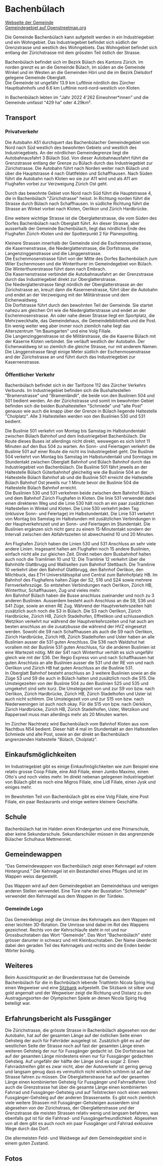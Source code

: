 # Bachenbülach

[Webseite der Gemeinde](https://www.bachenbuelach.ch)  
[Gemeindegebiet auf Openstreetmap.org](https://www.openstreetmap.org/relation/1682084)

Die Gemeinde Bachenbülach kann aufgeteilt werden in ein Industriegebiet und ein Wohngebiet. Das Industriegebiet befindet sich südlich der Grenzstrasse und westlich des Wohngebiets. Das Wohngebiet befindet sich entlang der Zürichstrasse mit dem grössten Teil östlich der Strasse.

Bachenbülach befindet sich im Bezirk Bülach des Kantons Zürich. Im norden grenzt es an die Gemeinde Bülach, im süden an die Gemeinde Winkel und im Westen an die Gemeinden Höri und die im Bezirk Dielsdorf gelegene Gemeinde Oberglatt.  
Die Gemeinde ist ungefähr 13.9 km Luftlinie nördlich des Zürcher Hauptbahnhofs und 6.6 km Luftlinie nord-nord-westlich von Kloten.

In Bachenbülach lebten im <q cite="https://www.bachenbuelach.ch/portraet/zahlen-und-fakten.html/7">Jahr 2022 4'262 Einwohner\*innen</q> und die Gemeinde umfasst <q cite="https://www.bachenbuelach.ch/portraet/zahlen-und-fakten.html/7">429 ha</q> oder 4.29km².

## Transport

### Privatverkehr

Die Autobahn A51 durchquert das Bachenbülacher Gemeindegebiet von Nord nach Süd westlich des bewohnten Gebiets und westlich des Industriegebiets. An der nördlichen Gemeindegrenze liegt die Autobahnausfahrt 3 Bülach Süd. Von dieser Autobahnausfahrt führt die Grenzstrasse entlang der Grenze zu Bülach durch das Industriegebiet zur Zürichstrasse. Die Autobahn führt nach Norden weiter nach Bülach und über die Hauptstrasse 4 nach Glattfelden und Schaffhausen. Nach Süden führt die Autobahn nach Kloten wo sie zur A11 wird und als A11 am Flughafen vorbei zur Verzweigung Zürich Ost geht.

Durch das bewohnte Gebiet von Nord nach Süd führt die Hauptstrasse 4, die in Bachenbülach "Zürichstrasse" heisst. In Richtung norden führt die Strasse durch Bülach nach Schaffhausen. In südliche Richtung führt die Strasse an Winkel vorbei nach Kloten, Oerlikon und Zürich Hardbrücke.

Eine weitere wichtige Strasse ist die Oberglatterstrasse, die vom Süden des Dorfes Bachenbülach nach Oberglatt führt. An dieser Strasse, aber ausserhalb der Gemeinde Bachenbülach, liegt das nördliche Ende des Flughafen Zürich-Kloten und der Spotterpunkt 2 für Planespotting.

Kleinere Strassen innerhalb der Gemeinde sind die Eschenmosenstrasse, die Kasernenstrasse, die Niederglatterstrasse, die Dorfstrasse, die Langenzinggenstrasse und die Länggenstrasse.  
Die Eschenmosenstrasse führt von der Mitte des Dorfes Bachenbülach zum Wiler Eschenmosen und die Winterthurer im Gemeindegebiet von Bülach. Die Winterthurerstrasse führt dann nach Embrach.  
Die Kasernenstrasse verbindet die Autobahnausfahrt an der Grenzstrasse durch das Industriegebiet direkt zur Oberglatterstrasse.  
Die Niederglatterstrasse fängt nördlich der Oberglatterstrasse an der Zürichstrasse an, kreuzt dann die Kasernenstrasse, führt über die Autobahn und endet an der Verzweigung mit der Militärstrasse und dem Eichenwaldweg.  
Die Dorfstrasse führt durch den bewohnten Teil der Gemeinde. Sie startet nahezu am gleichen Ort wie die Niederglatterstrasse und endet an der Eschenmosenstrasse. An oder nahe dieser Strasse liegt ein Sportplatz, die Mehrzweckhalle, das Gemeindehaus, die Gemeindebibliothek und die Post. Ein wenig weiter weg aber immer noch ziemlich nahe liegt das Alterszentrum "Im Baumgarten" und eine Volg Filiale.  
Die Langenzinggenstrasse ist die Militärstrasse, die die Kaserne Bülach mit der Kaserne Kloten verbindet. Sie verläuft westlich der Autobahn. Der Eichenwaldweg ist so ziemlich die gleiche Strasse, nur mit anderem Namen.  
Die Länggenstrasse fängt einige Meter südlich der Eschenmosenstrasse and der Zürichstrasse an und führt durch das Industriegebiet zur Kasernenstrasse.

### Öffentlicher Verkehr

Bachenbülach befindet sich in der Tarifzone 112 des Zürcher Verkehrs Verbunds. Im Industriegebiet befinden sich die Bushaltestellen "Bramenstrasse" und "Bramenländli", die beide von den Buslinien 504 und 501 bedient werden. An der Zürichstrasse und somit im bewohnten Gebiet befinden sich die beiden Bushaltestellen "Schmiede" und "alte Post" genauso wie auch die knapp über der Grenze in Bülach liegende Haltestelle "Cholplatz". Alle 3 Haltestellen werden von den Buslinien 530 und 531 bedient.

Die Buslinie 501 verkehrt von Montag bis Samstag im Halbstundentakt zwischen Bülach Bahnhof und dem Industriegebiet Bachenbülach. Die Route dieses Buses ist allerdings nicht direkt, weswegen es sich lohnt 11 Minuten auf den Bus 504 zu warten. An Sonn- und Feiertagen verkehrt die Buslinie 501 auf einer Route die nicht ins Industriegebiet geht. Die Buslinie 504 verkehrt von Montag bis Samstag im Halbstundentakt und Sonntags im Stundentakt zwischen Oberglatt Bahnhof und Bülach Bahnhof durch das Industriegebiet von Bachenbülach. Die Buslinie 501 fährt jeweils an der Haltestelle Bülach Güterbahnhof gleicheitig wie die Buslinie 504 an der Haltestelle Bülach Bahnhof ab und die Buslinie 501 erreicht die Haltestelle Bülach Bahnhof Ost jeweils nur 1 Minute bevor die Buslinie 504 die Haltestelle Bülach Bahnhof erreicht.  
Die Buslinien 530 und 531 verkehren beide zwischen dem Bahnhof Bülach und dem Bahnhof Zürich Flughafen in Kloten. Die linie 531 verwendet dabei einen direkteren Weg und die Linie 530 hält noch an ein paar zusätzlichen Haltestellen in Winkel und Kloten. Die Linie 530 verkehrt jeden Tag (inklusive Sonn- und Feiertage) im Halbstundentakt. Die Linie 531 verkehrt von Montag bis Samstag im Halbstunden mit zusätzlichen Verbindungen in der Hauptverkehrszeit und an Sonn- und Feiertagen im Stundentakt. Die Buslinien ergänzen sich nicht ganz zu einem 15-Minutentakt sondern der Intervall zwischen den Abfahrtszeiten ist abwechselnd 10 und 20 Minuten.

Am Flughafen Zürich haben die Linien 530 und 531 Anschluss an sehr viele andere Linien. Insgesamt halten am Flughafen noch 15 andere Buslinien, einfach nicht alle zur gleichen Zeit. Direkt neben dem Busbahnhof halten auch noch die Tramlinien 10 und 12. Die Tramlinie 12 verkehrt über die Bahnhöfe Glattbrugg und Wallisellen zum Bahnhof Stettbach. Die Tramlinie 10 verkehrt über den Bahnhof Glattbrugg, den Bahnhof Oerlikon, den Milchbuck, das ETH Universitätsspital und Central zum Bahnhofplatz HB. Im Bahnhof des Flughafens halten Züge der S2, S16 und S24 sowie mehrere Fernverkehrszüge. So entstehen Verbindungen nach Oerlikon, Zürich HB, Winterthur, Schaffhausen, Zug und vieles mehr.  
Am Bahnhof Bülach haben die Busse anschluss zueinander und noch zu 3 anderen Buslinien. Ausserdem besteht auch Anschluss an die S9, S36 und S41 Züge, sowie an einen RE Zug. Während der Hauptverkehrszeiten hält zusätzlich auch noch die S3 in Bülach. Die S3 nach Oerlikon, Zürich Hardbrücke, Zürich HB, Zürich Stadelhofen, Effretikon und schlussendlich Wetzikon verkehrt nur während der Hauptverkehrszeiten und hat auch am besten anschluss an die zusatzbusse die während der HVZ eingesetzt werden. Sowohl die S9 nach Schaffhausen als auch die S9 nach Oerlikon, Zürich Hardbrücke, Zürich HB, Zürich Stadelhofen und Uster haben an alle Buslinien ausser die 531 guten Anschluss. Die S36 nach Waldshut hat vorallem mit der Buslinie 531 guten Anschluss, für die anderen Buslinien ist eine Wartezeit nötig. Mit der S41 nach Winterthur verhält es sich ungefähr gleich wie mit der S36. Der Regio Express von und nach Schaffhausen hat guten Anschluss an alle Buslinien ausser die 531 und der RE von und nach Oerlikon und Zürich HB hat guten Anschluss an die Buslinie 531.  
In Oberglatt Bahnhof besteht anschluss an 3 weitere Buslinien sowie an die Züge S3 und S9 die auch in Bülach halten und zusätzlich noch die S15. Die Umsteigezeiten von der Buslinie 504 zu den Buslinien 525 und 535 und umgekehrt sind sehr kurz. Die Umsteigezeit von und zur S9 von bzw. nach Oerlikon, Zürich Hardbrücke, Zürich HB, Zürich Stadelhofen und Uster ist auch nicht schlimm. Die Umsteigezeit von und zur S15 von bzw. nach Niederweningen ist auch noch okay. Für die S15 von bzw. nach Oerkikon, Zürich Hardbrücke, Zürich HB, Zürich Stadelhofen, Uster, Wetzikon und Rapperswil muss man allerdings mehr als 20 Minuten warten.

Im Zürcher Nachtnetz wird Bachenbülach vom Bahnhof Kloten aus vom Nachtbus N54 bedient. Dieser hält 4 mal im Stundentakt an den Haltestellen Schmiede und alte Post, sowie an der direkt an Bachenbülach angrenzenden Haltestelle "Bülach, Cholplatz".

## Einkaufsmöglichkeiten

Im Industriegebiet gibt es einige Einkaufmöglichkeiten wie zum Beispiel eine relativ grosse Coop Filiale, eine Aldi Filiale, einen Jumbo Maximo, einen Otto's und noch vieles mehr. Im direkt nebenan gelegenen Industriegebiet von Bülach gibt es noch eine Migros Filiale, eine Lidl Filiale, einen Jysk und einiges mehr.

Im Bewohnten Teil von Bachenbülach gibt es eine Volg Filiale, eine Post Filiale, ein paar Restaurants und einige weitere kleinere Geschäfte.

## Schule

Bachenbülach hat im Halden einen Kindergarten und eine Primarschule, aber keine Sekundarschule. Sekundarschüler müssen in das angrenzende Bülacher Schulhaus Mettmenriet.

## Gemeindewappen

<q cite="https://www.bachenbuelach.ch/portraet/geschichte.html/8">Das Gemeindewappen von Bachenbülach zeigt einen Kehrnagel auf rotem Hintergrund.</q> Der Kehrnagel ist ein Bestandteil eines Pfluges und ist im Wappen weiss dargestellt.

Das Wappen wird auf dem Gemeindegebiet am Gemeindehaus und wenigen anderen Stellen verwendet. Eine Türe nahe der Busstation "Schmiede" verwendet den Kehrnagel aus dem Wappen in der Türdeko.

### Gemeinde Logo

Das Gemeindelogo zeigt die Umrisse des Kehrnagels aus dem Wappen mit einer leichten 3D-Rotation. Die Umrisse sind dabei im Rot des Wappens gezeichnet. Rechts von der Kehrschlaufe steht in rot und nur Grossbuchstaben das Wort "Gemeinde". Das Wort "Bachenbülach" steht grösser darunter in schwarz und mit Kleinbuchstaben. Der Name überdeckt dabei den geraden Teil des Kehrnagels und rechts sind die Enden beider Wörter bündig.

## Weiteres

Beim Aussichtspunkt an der Bruederstrasse hat die Gemeinde Bachenbülach für die in Bachnbülach lebende Triathletin Nicola Spirig Hug einen Wegweiser und eine [Sitzbank](https://www.openstreetmap.org/node/7504078116) aufgestellt. Die Sitzbank ist silber und gold angemalt und der Wegweiser zeigt die Richtung und Distanz zu den Austragungsorten der Olympischen Spiele an denen Nicola Spirig Hug beteiligt war.

## Erfahrungsbericht als Fussgänger

Die Zürichstrasse, die grösste Strasse in Bachenbülach abgesehen von der Autobahn, hat auf der gesamten Länge auf der östlichen Seite einen Gehsteig der auch für Fahrräder ausgelegt ist. Zusätzlich gibt es auf der westlichen Seite der Strasse noch auf fast der gesamten Länge einen weiteren Gehsteig der nur für Fussgänger gedacht ist. Die Dorfstrasse hat auf der gesamten Länge mindestens einen nur für Fussgänger gedachten Gehsteig. Auf ungefähr der hälfte der Länge sind es sogar 2. Einen Fahrradstreifen gibt es zwar nicht, aber der Autoverkehr ist gering genug und langsam genug dass es vermutlich nicht wirklich schlimm ist auf der Strasse fahren zu müssen. Die Oberglatterstrasse hat auf der gesamten Länge einen kombinierten Gehsteig für Fussgänger und Fahrradfahrer. Und auch die Grenzstrasse hat über die gesamte Länge einen kombinierten Fahrrad und Fussgänger-Gehsteig und auf Teilstrecken noch einen weiteren Fussgänger-Gehsteig auf der anderen Strassenseite. Es gibt noch ziemlich viele weitere Strassen mit Fussgänger-Gehsteigen ausserdem sind abgesehen von der Zürichstrass, der Oberglatterstrasse und der Grenzstrasse die meisten Strassen relativ wenig und langsam befahren, was ebenfalls gut ist für die Fahhrad- und Fussgängerfreundlichkeit. Abgesehen von all dem gibt es auch noch ein paar Fussgänger und Fahrrad exklusive Wege durch das Dorf.

Die allermeisten Feld- und Waldwege auf dem Gemeindegebiet sind in einem guten Zustand.

## Fotos
